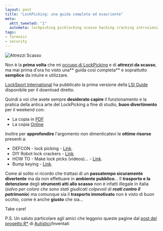 ```yaml
--- 
layout: post
title: "LockPicking: una guida completa ed esauriente"
meta: 
  aktt_tweeted: "1"
  autometa: lockpicking picklocking scasso hacking cracking intrusioni LSI-guide LSI guida manuale istruzioni
tags: 
- forensic
- security
---
```

![Attrezzi Scasso](/download/20061109_lockpicking.jpg)  
  
Non è la **prima volta** che mi [occupo di LockPicking](/2006/09/06/lockpicking-larte-dello-scasso-nella-sicurezza/) e di **attrezzi da scasso**, ma mai prima d'ora ho visto una** guida così completa** e soprattutto **semplice** da intuire e utilizzare.  

[LockSport International](http://locksport.com) ha pubblicato la prima versione della [LSI Guide](http://locksport.com/home/index.php?entry=entry061027-222056) disponibile per il download diretto.  
  
Quindi a voi che avete sempre **desiderato capire** il funzionamento e la pratica della antica arte del LockPicking a fine di studio, **buon divertimento** per il weekend con:

* La copia in [PDF](http://locksport.com/LSIGuide/lsiguide.pdf)  
* La copia [Online](http://www.locksport.com/LSIGuide/Launcher.html)
  
Inoltre per **approfondire** l'argomento non dimenticatevi le **ottime risorse** presenti a:

* DEFCON - lock picking - [Link](http://www.makezine.com/blog/archive/2005/07/_defcon_locking.html).  
* DIY Robot lock crackers - [Link](http://www.makezine.com/blog/archive/2006/07/diy_robot_lock_crackers.html).  
* HOW TO - Make lock picks (videos)...  -   [Link](http://www.makezine.com/blog/archive/2006/01/how_to_make_lock_picks_videos.html).  
* Bump keying - [Link](http://www.makezine.com/blog/archive/2006/08/bump_keying.html).  
  
Come al solito vi ricordo che trattasi di un **passatempo sicuramente divertente** ma da non effettuare in **ambiente pubblico**... Il **trasporto e la detenzione** degli **strumenti atti allo scasso** non è infatti illegale in italia (*salvo per coloro che sono stati giudicati colpevoli di **reati contro il patrimonio***) ma comunque sia il **trasporto immotivato** non è visto di buon occhio, come è anche **giusto** che sia...  
  
Take care!

P.S. Un saluto particolare agli amici che leggono queste pagine dal [post del progetto R*](http://cavallette.autistici.org/2007/01/317) di [Autistici](http://www.autistici.org)/Inventati 
